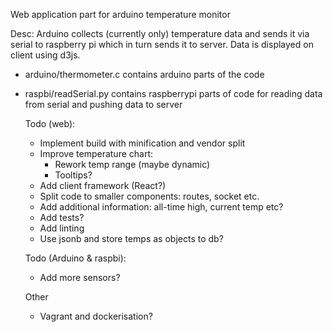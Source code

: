 Web application part for arduino temperature monitor

Desc:
Arduino collects (currently only) temperature data and sends it via serial to 
raspberry pi which in turn sends it to server. Data is displayed on client using d3js.

- arduino/thermometer.c contains arduino parts of the code
- raspbi/readSerial.py contains raspberrypi parts of code for reading data from serial 
  and pushing data to server
  
  Todo (web):
  - Implement build with minification and vendor split
  - Improve temperature chart:
    - Rework temp range (maybe dynamic)
    - Tooltips?
  - Add client framework (React?)
  - Split code to smaller components: routes, socket etc.
  - Add additional information: all-time high, current temp etc?
  - Add tests?
  - Add linting
  - Use jsonb and store temps as objects to db?
  
  Todo (Arduino & raspbi):
  - Add more sensors?
  
  Other
  - Vagrant and dockerisation?